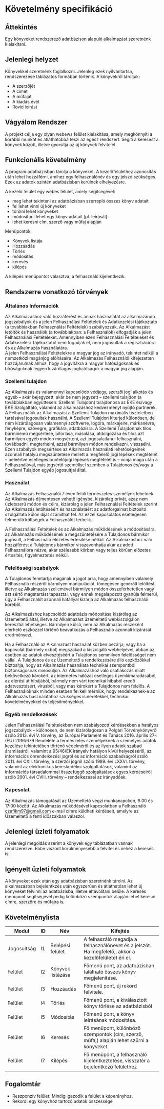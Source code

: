 # Követelmény specifikáció

## Áttekintés
Egy könyveket rendszerező adatbázison alapuló alkalmazást szeretnénk kialakítani.

## Jelenlegi helyzet
Könyvekkel szeretnénk foglalkozni. Jelenleg ezek nyilvántartsa, rendszerezése táblázatos formában történik.
A könyvekről tároljuk:
- A szerzőjét
- A címét
- A műfaját
- A kiadás évét
- Rövid leírást

## Vágyálom Rendszer
A projekt célja egy olyan webews felület kialakítása, amely megkönnyíti a korábbi munkát és 
átláthatóbbá teszi az egész rendszert. Segíti a keresést a könyvek között, illetve gyorsítja az új könyvek felvitelét.

## Funkcionális követelmény

A program adatbázisban tárolja a könyveket.
A kezelőfelülethez azonosítás után lehet hozzáférni, amihez egy felhasználónév és egy jelszó szükséges.
Ezek az adatok szintén adatbázisban kerülnek elhelyezésre.

A kezelő felület egy webes felület, amely segítségével:
- meg lehet tekinteni az adatbázisban szerrepló összes könyv adatait
- fel lehet vinni új könyveket
- törölni lehet könyveket
- módosítani lehet egy könyv adatait (pl. leírását)
- lehet keresni cím, szerző vagy műfaj alapján

Menüpontok:
- Könyvek listája
- Hozzáadás
- Törlés
- módosítás
- keresés
- kilépés

A kilépés menüpontot választva, a felhasználó kijelentkezik.


## Rendszerre vonatkozó törvények


### Általános Információk

Az Alkalmazáshoz való hozzáférést és annak használatát az alkalmazandó jogszabályok és a jelen Felhasználási Feltételek és Adatkezelési tájékoztató (a továbbiakban Felhasználási Feltételek) szabályozzák. Az Alkalmazást letöltők és használók (a továbbiakban: a Felhasználók) elfogadják a jelen Felhasználási Feltételeket. Amennyiben ezen Felhasználási Feltételeket és Adatkezelési Tájékoztatót nem fogadják el, nem jogosultak a regisztrációra és az Alkalmazás használatára.  
A jelen Felhasználási Feltételekre a magyar jog az irányadó, tekintet nélkül a nemzetközi magánjog előírásaira. Az Alkalmazás Felhasználói kifejezetten hozzájárulnak ahhoz, hogy a jogvitákra a magyar hatóságoknak és bíróságoknak legyen kizárólagos joghatóságuk a magyar jog alapján.


### Szellemi tulajdon

Az Alkalmazás és valamennyi kapcsolódó védjegy, szerzői jogi alkotás és egyéb – akár bejegyzett, akár be nem jegyzett – szellemi tulajdon (a továbbiakban együttesen: Szellemi Tulajdon) tulajdonosa az EKE és/vagy EKE Szolgáltató, valamint az alkalmazáshoz kedvezményt nyújtó partnerek. A Felhasználók az Alkalmazást a Szellemi Tulajdon maximális tiszteletben tartásával jogosultak használni. A Szellemi Tulajdon kiterjed különösen, de nem kizárólagosan valamennyi szoftverre, logóra, márkajelre, márkanévre, fényképre, szövegre, grafikára, adatbázisra. A Szellemi Tulajdonnak tilos bárminemű megsértése, bitorlása, másolása, átdolgozása és tilos azt bármilyen egyéb módon megsérteni, azt jogosulatlanul felhasználni, továbbadni, megterhelni, azzal bármilyen módon rendelkezni, visszaélni. Ezen szabályok megsértése az Alkalmazás használati lehetőségeinek azonnali hatályú megszüntetése mellett a megfelelő jogi lépések megtételét – beleértve esetleges büntetőjogi lépések megtételét is – vonja maga után a Felhasználóval, más jogsértő személlyel szemben a Tulajdonos és/vagy a Szellemi Tulajdon egyéb jogosultjai által.


### Használat

Az Alkalmazás Felhasználói 7 éven felüli természetes személyek lehetnek. Az Alkalmazás díjmentesen vehető igénybe, kizárólag privát, azaz nem üzletszerű módon és célra, kizárólag a jelen Felhasználási Feltételek szerint. Az Alkalmazás letöltéséért és használatáért az adatforgalmat biztosító szolgáltató külön díjat számíthat fel. Az ezzel kapcsolatos esetlegesen felmerülő költségek a Felhasználót terhelik.

A Felhasználási Feltételek és az Alkalmazás működésének a módosítására, az Alkalmazás működésének a megszüntetésére a Tulajdonos bármikor jogosult, a Felhasználó előzetes értesítése nélkül. Az Alkalmazáshoz való hozzáférést a Tulajdonos bármikor visszavonhatja akár az adott Felhasználóra nézve, akár szélesebb körben vagy teljes körűen előzetes értesítés, figyelmeztetés nélkül.


### Felelősségi szabályok

A Tulajdonos fenntartja magának a jogot arra, hogy amennyiben valamely Felhasználó részéről bármilyen manipulációt, tömegesen generált letöltést, illetve az Alkalmazás szellemével bármilyen módon összeférhetetlen vagy azt sértő magatartást tapasztal, vagy ennek megalapozott gyanúja felmerül, úgy a Felhasználót azonnali hatállyal kizárja az Alkalmazás felhasználói köréből.

Az Alkalmazáshoz kapcsolódó adatbázis módosítása kizárólag az Üzemeltető által, illetve az Alkalmazást üzemeltető webkiszolgálón keresztül lehetséges. Bármilyen külső, nem az Alkalmazás részeként elérhető eszközzel történő beavatkozás a Felhasználó azonnali kizárását eredményezi.

Ha a Felhasználó az Alkalmazást használat közben bezárja, vagy ha a kapcsolat (bármely okból) megszakad a kiszolgáló webhelyével, abban az esetben az adatok elvesztéséért a Tulajdonos semmilyen felelősséget nem vállal. A Tulajdonos és az Üzemeltető a rendelkezésére álló eszközökkel biztosítja, hogy az Alkalmazás használata technikai szempontból biztonságosnak minősüljön. Az Alkalmazáshoz való csatlakozás miatt bekövetkező károkért, az internetes hálózat esetleges üzemkimaradásából, az elérési út hibájából, bármely nem várt technikai hibából eredő adatvesztésért, vírusból, vagy más károkért a Tulajdonos nem felelős. A Felhasználóknak minden esetben fel kell mérniük, hogy rendelkeznek-e az Alkalmazás használatához szükséges ismeretekkel, technikai követelményekkel és teljesítményekkel.

### Egyéb rendelkezések

Jelen Felhasználási Feltételekben nem szabályozott kérdésekben a hatályos jogszabályok – különösen, de nem kizárólagosan a Polgári Törvénykönyvről szóló 2013. évi V. törvény, az Európai Parlament és Tanács 2016. április 27-i (EU) 2016/679 Rendelete a természetes személyeknek a személyes adatok kezelése tekintetében történő védelméről és az ilyen adatok szabad áramlásáról, valamint a 95/46/EK irányelv hatályon kívül helyezéséről, az információs önrendelkezési jogról és az információ szabadságról szóló 2011. évi CXII. törvény, a szerzői jogról szóló 1999. évi LXXVI. törvény, valamint az elektronikus kereskedelmi szolgáltatások, valamint az információs társadalommal összefüggő szolgáltatások egyes kérdéseiről szóló 2001. évi CVIII. törvény – rendelkezései az irányadóak.


### Kapcsolat

Az Alkalmazás támogatását az Üzemeltető végzi munkanapokon, 9:00 és 17:00 között. Az Alkalmazás működésével kapcsolatban a Felhasználó czafikm97@gmail.com e-mail címre küldheti kérdéseit, amelyre az Üzemeltető a fenti időszakban válaszol.


## Jelenlegi üzleti folyamatok

A jelenlegi megoldás szerint a könyvek egy táblázatban vannak rendszerezve. Ebbe viszont körülményesebb a felvitel és nehéz
a keresés is.

## Igényelt üzleti folyamatok

A könyveket ezek után egy adatbázisban szeretnénk tárolni.
Az alkalmazásban bejelentkzés után egyszerűen és átláthatóan lehet új könyveket felvinni az adatbázisba,
illetve eltávolítani belőle.
A keresés menüpont segítségével pedig különböző szempontok alapján lehet keresni címre, szerzőre és műfajra is.


## Követelménylista
|    Modul    | ID |       Név        |                                                        Kifejtés                                                        |
|-------------|----|------------------|------------------------------------------------------------------------------------------------------------------------|
| Jogosultság | I1 | Belépési felület | A felhaszáló megadja a felhasználónevet és a jelszót. Ha megfelelő,, akkor a kezelőfelületet éri el.                   |
|   Felület   | I2 | Könyvek listázása| Főmenü pont, az adatbázisban található összes könyv megjelenítése.                                                     | 
|   Felület   | I3 | Hozzáadás        | Főmenü pont, új rekord felvitele.                                                                                      |
|   Felület   | I4 | Törlés           | Főmenü pont, a kiválasztott könyv törlése az adatbázisból                                                              |
|   Felület   | I5 | Módosítás        | Főmenü pont, a könyv leírásának módosítása.                                                                            |
|   Felület   | I6 | Keresés          | Fő menüpont, különböző szempontok (cím, szerző, műfaj) alapján lehet szűrni a könyveket                                |
|   Felület   | I7 | Kilépés          | Fő menüpont, a felhasználó kijelentkeztetése, visszatér a bejelentkező felülethez                                      |



## Fogalomtár 
- Reszponzív felület: Mindig igazodik a felület a képerányhoz.
- Rekord: egy könyvhöz tartozó adatok összessége
